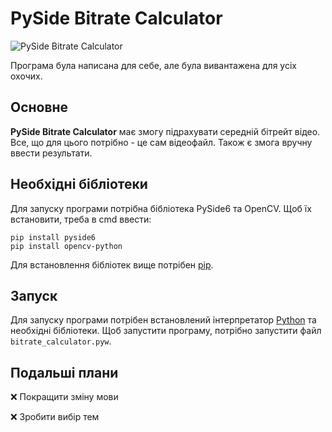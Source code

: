 # PySide Bitrate Calculator
 
![PySide Bitrate Calculator](https://i.ibb.co/7CBqKRV/pyside-bitrate-calculator.png)

Програма була написана для себе, але була вивантажена для усіх охочих.

## Основне
**PySide Bitrate Calculator** має змогу підрахувати середній бітрейт відео. Все, що для цього потрібно - це сам відеофайл. Також є змога вручну ввести результати.
      
## Необхідні бібліотеки
Для запуску програми потрібна бібліотека PySide6 та OpenCV. Щоб їх встановити, треба в cmd ввести:
```
pip install pyside6
pip install opencv-python
```

Для встановлення бібліотек вище потрібен [pip](https://pip.pypa.io/en/latest/installation/).
## Запуск
Для запуску програми потрібен встановлений інтерпретатор [Python](https://www.python.org/) та необхідні бібліотеки. Щоб запустити програму, потрібно запустити файл `bitrate_calculator.pyw`.

## Подальші плани
:x: Покращити зміну мови

:x: Зробити вибір тем
